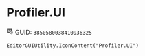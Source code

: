 # Profiler.UI
![](/img/Profiler.UI.png)
GUID: `3850580038410936325`
```
EditorGUIUtility.IconContent("Profiler.UI")
```

